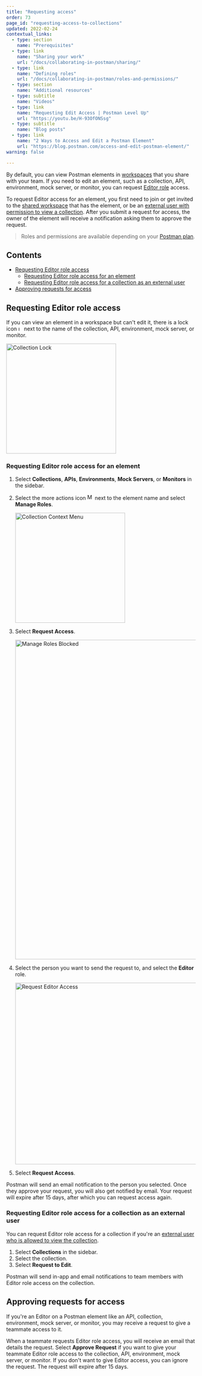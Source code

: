 ```yaml
---
title: "Requesting access"
order: 73
page_id: "requesting-access-to-collections"
updated: 2022-02-24
contextual_links:
  - type: section
    name: "Prerequisites"
  - type: link
    name: "Sharing your work"
    url: "/docs/collaborating-in-postman/sharing/"
  - type: link
    name: "Defining roles"
    url: "/docs/collaborating-in-postman/roles-and-permissions/"
  - type: section
    name: "Additional resources"
  - type: subtitle
    name: "Videos"
  - type: link
    name: "Requesting Edit Access | Postman Level Up"
    url: "https://youtu.be/H-93OfONSsg"
  - type: subtitle
    name: "Blog posts"
  - type: link
    name: "2 Ways to Access and Edit a Postman Element"
    url: "https://blog.postman.com/access-and-edit-postman-element/"
warning: false

---
```


By default, you can view Postman elements in [workspaces](/docs/collaborating-in-postman/using-workspaces/creating-workspaces/) that you share with your team. If you need to edit an element, such as a collection, API, environment, mock server, or monitor, you can request [Editor role](/docs/collaborating-in-postman/roles-and-permissions/) access.

To request Editor access for an element, you first need to join or get invited to the [shared workspace](/docs/collaborating-in-postman/working-with-your-team/collaboration-overview/) that has the element, or be an [external user with permission to view a collection](/docs/collaborating-in-postman/sharing/#allowing-external-users-to-view-collections). After you submit a request for access, the owner of the element will receive a notification asking them to approve the request.

> Roles and permissions are available depending on your [Postman plan](https://www.postman.com/pricing).

## Contents

* [Requesting Editor role access](#requesting-editor-role-access)
    * [Requesting Editor role access for an element](#requesting-editor-role-access-for-an-element)
    * [Requesting Editor role access for a collection as an external user](#requesting-editor-role-access-for-a-collection-as-an-external-user)
* [Approving requests for access](#approving-requests-for-access)

## Requesting Editor role access

If you can view an element in a workspace but can't edit it, there is a lock icon <img alt="Lock icon" src="https://assets.postman.com/postman-docs/icon-lock.jpg#icon" width="11px"> next to the name of the collection, API, environment, mock server, or monitor.

<img alt="Collection Lock" src="https://assets.postman.com/postman-docs/collection-lock-v9-14.jpg" width="292px">

### Requesting Editor role access for an element

1. Select **Collections**, **APIs**, **Environments**, **Mock Servers**, or **Monitors** in the sidebar.

1. Select the more actions icon <img alt="More actions icon" src="https://assets.postman.com/postman-docs/icon-more-actions-v9.jpg#icon" width="16px"> next to the element name and select **Manage Roles**.

    <img alt="Collection Context Menu" src="https://assets.postman.com/postman-docs/collection-context-menu-v9-14.jpg" width="292px">

1. Select **Request Access**.

    <img alt="Manage Roles Blocked" src="https://assets.postman.com/postman-docs/manage-roles-blocked-v9-14.jpg" width="848">

1. Select the person you want to send the request to, and select the **Editor** role.

    <img alt="Request Editor Access" src="https://assets.postman.com/postman-docs/request-additional-access-v9-14.jpg" width="482">

1. Select **Request Access**.

Postman will send an email notification to the person you selected. Once they approve your request, you will also get notified by email. Your request will expire after 15 days, after which you can request access again.

### Requesting Editor role access for a collection as an external user

You can request Editor role access for a collection if you're an [external user who is allowed to view the collection](/docs/collaborating-in-postman/sharing/#allowing-external-users-to-view-collections).

1. Select **Collections** in the sidebar.
1. Select the collection.
1. Select **Request to Edit**.

Postman will send in-app and email notifications to team members with Editor role access on the collection.

## Approving requests for access

If you're an Editor on a Postman element like an API, collection, environment, mock server, or monitor, you may receive a request to give a teammate access to it.

When a teammate requests Editor role access, you will receive an email that details the request. Select **Approve Request** if you want to give your teammate Editor role access to the collection, API, environment, mock server, or monitor. If you don't want to give Editor access, you can ignore the request. The request will expire after 15 days.
